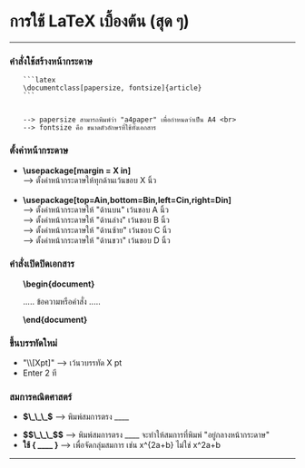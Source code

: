 <h1> การใช้ LaTeX เบื้องต้น (สุด ๆ) </h1>
<hr>

<h3><b>คำสั่งใช้สร้างหน้ากระดาษ </b></h3>
<ul>
    
    ```latex
    \documentclass[papersize, fontsize]{article}
    ```

    
    --> papersize สามารถพิมพ์ว่า "a4paper" เพื่อกำหนดว่าเป็น A4 <br>
    --> fontsize คือ ขนาดตัวอักษรที่ใช้ทั้งเอกสาร
</ul>

<h3><b>ตั้งค่าหน้ากระดาษ </b></h3>
<ul>
    <li><strong> \usepackage[margin = X in]</strong></li>
    --> ตั้งค่าหน้ากระดาษให้ทุกด้านเว้นขอบ X นิ้ว <br><br>
    <li><strong> \usepackage[top=Ain,bottom=Bin,left=Cin,right=Din]</strong></li>
    --> ตั้งค่าหน้ากระดาษให้ "ด้านบน" เว้นขอบ A นิ้ว <br>
    --> ตั้งค่าหน้ากระดาษให้ "ด้านล่าง" เว้นขอบ B นิ้ว <br>
    --> ตั้งค่าหน้ากระดาษให้ "ด้านซ้าย" เว้นขอบ C นิ้ว <br>
    --> ตั้งค่าหน้ากระดาษให้ "ด้านขวา" เว้นขอบ D นิ้ว <br>
</ul>

<h3><b>คำสั่งเปิดปิดเอกสาร </b></h3>
<ul>
    <p> <strong>\begin{document}</strong> </p>
    <p> ..... ข้อความหรือคำสั่ง ..... </p> 
    <p> <strong>\end{document}</strong> </p> 
</ul>

<h3><b> ขึ้นบรรทัดใหม่ </b></h3>
<ul>
    <li> "\\[Xpt]" --> เว้นวบรรทัด X pt <br> </li> 
    <li> Enter 2 ที </li>
</ul>

<h3><b> สมการคณิตศาสตร์ </b></h3>
<ul>
    <li><p><strong>$\_\_\_$</strong> --> พิมพ์สมการตรง ____ </p></li>
    <li><strong>$$\_\_\_$$</strong> --> พิมพ์สมการตรง ____ จะทำให้สมการที่พิมพ์  "อยู่กลางหน้ากระดาษ" </li>
    <li><strong> ใช้ { ____ } </strong> --> เพื่อจัดกลุ่มสมการ เช่น x^{2a+b} ไม่ใช่ x^2a+b </li>
</ul>
<hr>
